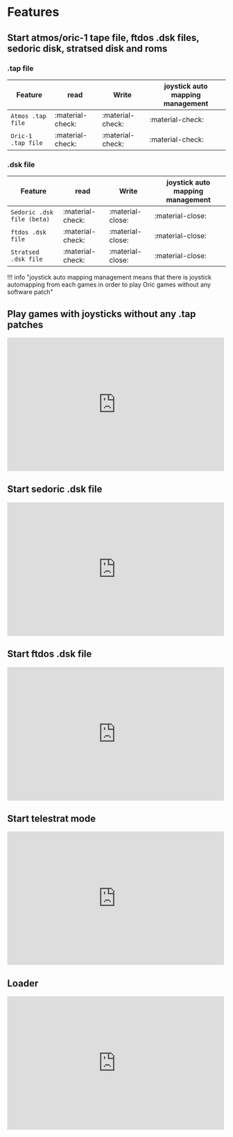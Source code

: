 # Features

## Start atmos/oric-1 tape file, ftdos .dsk files, sedoric disk, stratsed disk and roms

### .tap file

| Feature     | read                         | Write | joystick auto mapping management
| ----------- | ---------------------------- |-------|---------------------|
| `Atmos .tap file`         | :material-check: |:material-check:|:material-check:|
| `Oric-1 .tap file`         | :material-check: |:material-check:|:material-check:|

### .dsk file

| Feature     | read                         | Write | joystick auto mapping management
| ----------- | ---------------------------- |-------|---------------------|
| `Sedoric .dsk file (beta)`         | :material-check: |:material-close: |:material-close: |
| `ftdos .dsk file`         | :material-check: |:material-close: |:material-close: |
| `Stratsed .dsk file`         | :material-check: |:material-close: |:material-close: |

!!! info "joystick auto mapping management means that there is joystick automapping from each games in order to play Oric games without any software patch"

## Play games with joysticks without any .tap patches

<iframe width="500" height="308" src="https://www.youtube.com/embed/PrAyLQF1j1w" title="Twilighte board : ghost gobbler with joysticks" frameborder="0" allow="accelerometer; autoplay; clipboard-write; encrypted-media; gyroscope; picture-in-picture; web-share" allowfullscreen></iframe>

## Start sedoric .dsk file

<iframe width="500" height="308" src="https://www.youtube.com/embed/G_DUKJe6wKA" title="Twilighte board : sedoric" frameborder="0" allow="accelerometer; autoplay; clipboard-write; encrypted-media; gyroscope; picture-in-picture; web-share" allowfullscreen></iframe>


## Start ftdos .dsk file

<iframe width="500" height="308" src="https://www.youtube.com/embed/hDEc-BaCkZo" title="FTDOS" frameborder="0" allow="accelerometer; autoplay; clipboard-write; encrypted-media; gyroscope; picture-in-picture; web-share" allowfullscreen></iframe>

## Start telestrat mode

<iframe width="500" height="308" src="https://www.youtube.com/embed/9n0x8EYgBJM" title="Telestrat" frameborder="0" allow="accelerometer; autoplay; clipboard-write; encrypted-media; gyroscope; picture-in-picture; web-share" allowfullscreen></iframe>


## Loader

<iframe width="500" height="308" src="https://www.youtube.com/embed/5eWcoW2PdKQ" title="Loader" frameborder="0" allow="accelerometer; autoplay; clipboard-write; encrypted-media; gyroscope; picture-in-picture; web-share" allowfullscreen></iframe>
